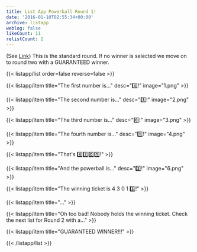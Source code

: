 ```yaml
---
title: List App Powerball Round 1!
date: '2016-01-10T02:55:34+00:00'
archive: listapp
weblog: false
likeCount: 11
relistCount: 2
---
```


(See [Link](https://li.st/l/2GZ8WdVCQ4F2UeLOlskBjz)) This is the standard round. If no winner is selected we move on to round two with a GUARANTEED winner.

<!--more-->

{{< listapp/list order=false reverse=false >}}

   {{< listapp/item title="The first number is..."
      desc="4️⃣!"
      image="1.png" >}}

   {{< listapp/item title="The second number is..."
      desc="3️⃣!"
      image="2.png" >}}

   {{< listapp/item title="The third number is..."
      desc="0️⃣!"
      image="3.png" >}}

   {{< listapp/item title="The fourth number is..."
      desc="1️⃣!"
      image="4.png" >}}

   {{< listapp/item title="That's 4️⃣3️⃣0️⃣1️⃣!" >}}

   {{< listapp/item title="And the powerball is..."
      desc="3️⃣!"
      image="6.png" >}}

   {{< listapp/item title="The winning ticket is 4 3 0 1 3️⃣!" >}}

   {{< listapp/item title="..." >}}

   {{< listapp/item title="Oh too bad! Nobody holds the winning ticket. Check the next list for Round 2 with a..." >}}

   {{< listapp/item title="GUARANTEED WINNER!!!" >}}

{{< /listapp/list >}}
